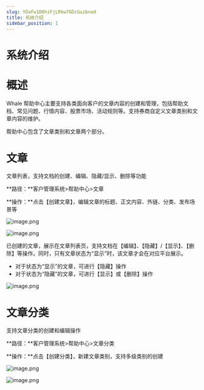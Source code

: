 ```yaml
---
slug: YDaFw1D0hiFjLRkw7GDcGuzbnod
title: 系统介绍
sidebar_position: 1
---
```



# 系统介绍


# 概述


Whale 帮助中心主要支持各类面向客户的文章内容的创建和管理，包括帮助文档、常见问题、行情内容、股票市场、活动规则等。支持券商自定义文章类别和文章内容的维护。


帮助中心包含了文章类别和文章两个部分。


# 文章


文章列表，支持文档的创建、编辑、隐藏/显示、删除等功能


**路径：**客户管理系统>帮助中心>文章


**操作：**点击【创建文章】，编辑文章的标题、正文内容、外链、分类、发布场景等


![image.png](/assets/618fd62fabc31eb0d57ee795d0f61795.png)


![image.png](/assets/db880a8c45905fce18f5337862d817bb.png)


已创建的文章，展示在文章列表页，支持文档在【编辑】、【隐藏】/【显示】、【删除】等操作。同时，只有文章状态为“显示”时，该文章才会在对应平台展示。

- 对于状态为“显示”的文章，可进行【隐藏】操作
- 对于状态为“隐藏”的文章，可进行【显示】或【删除】操作

![image.png](/assets/9080cb3cb4f8be236c32dd29e068c14a.png)


# 文章分类


支持文章分类的创建和编辑操作


**路径：**客户管理系统>帮助中心>文章分类


**操作：**点击【创建分类】，新建文章类别，支持多级类别的创建


![image.png](/assets/16fb86abbe482d33268ce6cd2090b023.png)


![image.png](/assets/43e0d454a574acee4d9db5f4cbe9b199.png)


# 

